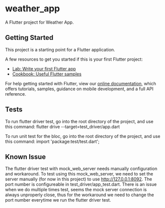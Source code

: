 # weather_app

A Flutter project for Weather App.

## Getting Started

This project is a starting point for a Flutter application.

A few resources to get you started if this is your first Flutter project:

- [Lab: Write your first Flutter app](https://flutter.io/docs/get-started/codelab)
- [Cookbook: Useful Flutter samples](https://flutter.io/docs/cookbook)

For help getting started with Flutter, view our 
[online documentation](https://flutter.io/docs), which offers tutorials, 
samples, guidance on mobile development, and a full API reference.

## Tests
To run flutter driver test, go into the root directory of the project, and use this command:
flutter drive --target=test_driver/app.dart

To run unit test for the bloc, go into the root directory of the project, and use this command:
import 'package:test/test.dart';

## Known Issue
The flutter driver test with mock_web_server needs manually configuration and workaround.
To test using this mock_web_server, we need to set the server manually (for now in this project) to use http://127.0.0.1:8092. The port number is configureable in test_driver/app_test.dart.
There is an issue when we do multiple times test, seems the mock server connection is always unproperly close, thus for the workaround we need to change the port number everytime we run the flutter driver test.